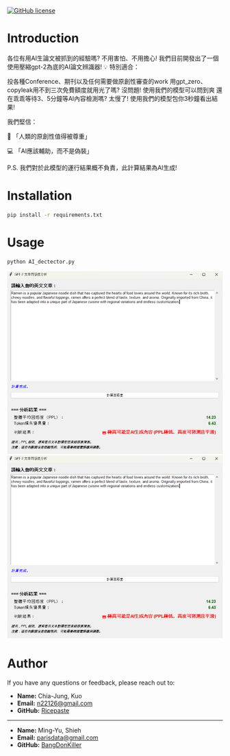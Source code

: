 [![GitHub license](https://img.shields.io/badge/License-MIT-yellow.svg)](https://github.com/Ricepaste/AI-content-detector/blob/master/LICENSE)
# Introduction

<!-- 可以讓你作為依據降低文章的AI感或者增加人類感，並且避免被conference reject -->

各位有用AI生論文被抓到的經驗嗎? 
不用害怕、不用擔心! 我們目前開發出了一個使用壓縮gpt-2為底的AI論文辨識器!
💡 特別適合：

投各種Conference、期刊以及任何需要做原創性審查的work
用gpt_zero、copyleak用不到三次免費額度就用光了嗎? 沒問題! 使用我們的模型可以問到爽
還在乖乖等待3、5分鐘等AI內容檢測嗎? 太慢了! 使用我們的模型包你3秒鐘看出結果!

我們堅信：

🧠 「人類的原創性值得被尊重」

💻 「AI應該輔助，而不是偽裝」

P.S. 我們對於此模型的運行結果概不負責，此計算結果為AI生成!

# Installation

```bash
pip install -r requirements.txt
```

# Usage

```bash
python AI_dectector.py
```
<!-- 放使用過程照片 -->
![使用截圖](https://github.com/Ricepaste/AI-content-detector/blob/master/readme_files/image.png?raw=true#gh-dark-mode-only)
![使用截圖](https://github.com/Ricepaste/AI-content-detector/blob/master/readme_files/image.png?raw=true#gh-light-mode-only)



# Author

If you have any questions or feedback, please reach out to:

- **Name:** Chia-Jung, Kuo
- **Email:** n22126@gmail.com
- **GitHub:** [Ricepaste](https://github.com/Ricepaste)
---
- **Name:** Ming-Yu, Shieh
- **Email:** parisdata@gmail.com
- **GitHub:** [BangDonKiller](https://github.com/BangDonKiller)
